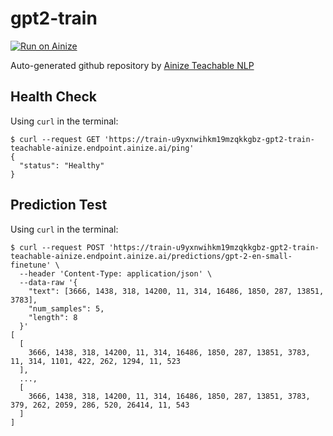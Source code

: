 # gpt2-train

[![Run on Ainize](https://ainize.ai/static/images/run_on_ainize_button.svg)](https://ainize.web.app/redirect?git_repo=https://github.com/ainize-bot/gpt2-train)

Auto-generated github repository by [Ainize Teachable NLP](https://ainize.ai/teachable-nlp)

## Health Check
Using `curl` in the terminal:
```
$ curl --request GET 'https://train-u9yxnwihkm19mzqkkgbz-gpt2-train-teachable-ainize.endpoint.ainize.ai/ping'
{
  "status": "Healthy"
}
```

## Prediction Test
Using `curl` in the terminal:
```
$ curl --request POST 'https://train-u9yxnwihkm19mzqkkgbz-gpt2-train-teachable-ainize.endpoint.ainize.ai/predictions/gpt-2-en-small-finetune' \
  --header 'Content-Type: application/json' \
  --data-raw '{
    "text": [3666, 1438, 318, 14200, 11, 314, 16486, 1850, 287, 13851, 3783],
    "num_samples": 5,
    "length": 8
  }'
[
  [
    3666, 1438, 318, 14200, 11, 314, 16486, 1850, 287, 13851, 3783, 11, 314, 1101, 422, 262, 1294, 11, 523
  ],
  ...,
  [
    3666, 1438, 318, 14200, 11, 314, 16486, 1850, 287, 13851, 3783, 379, 262, 2059, 286, 520, 26414, 11, 543
  ]
]
``` 